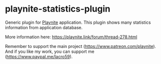 # playnite-statistics-plugin
Generic plugin for [Playnite](https://playnite.link/) application.
This plugin shows many statistics information from application database. 

More information here: https://playnite.link/forum/thread-278.html

Remember to support the main project (https://www.patreon.com/playnite). 
And if you like my work, you can support me (https://www.paypal.me/lacro59). 
